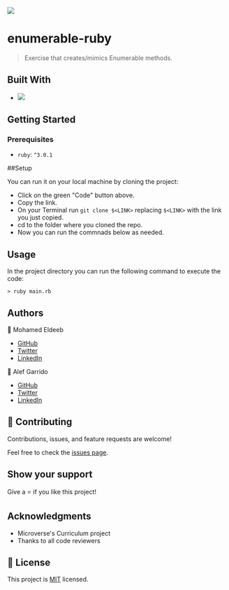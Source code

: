 ![](https://img.shields.io/badge/Microverse-blueviolet)

# enumerable-ruby

>Exercise that creates/mimics Enumerable methods.


## Built With

- ![](https://img.shields.io/badge/Ruby-CC342D?style=for-the-badge&logo=ruby&logoColor=white)


## Getting Started

### Prerequisites

- `ruby`:  `^3.0.1`

##Setup

You can run it on your local machine by cloning the project:
- Click on the green "Code" button above.
- Copy the link.
- On your Terminal run `git clone $<LINK>` replacing `$<LINK>` with the link you just copied.
- cd to the folder where you cloned the repo.
- Now you can run the commnads below as needed.

## Usage

In the project directory you can run the following command to execute the code:

`> ruby main.rb`

## Authors

👤 Mohamed Eldeeb 

- [GitHub](https://github.com/eng-mohamed-eldeeb)
- [Twitter](https://www.linkedin.com/in/mohamed-eldeeb-a69022206/)
- [LinkedIn](https://twitter.com/eldeeb_3o)

👤 Alef Garrido

- [GitHub](https://github.com/alef-garrido)
- [Twitter](https://twitter.com/Alef_Garrido)
- [LinkedIn](https://www.linkedin.com/in/alef-g/)

## 🤝 Contributing

Contributions, issues, and feature requests are welcome!

Feel free to check the [issues page](../../issues/).

## Show your support

Give a ⭐️ if you like this project!

## Acknowledgments

- Microverse's Curriculum project
- Thanks to all code reviewers

## 📝 License

This project is [MIT](./MIT.md) licensed.

